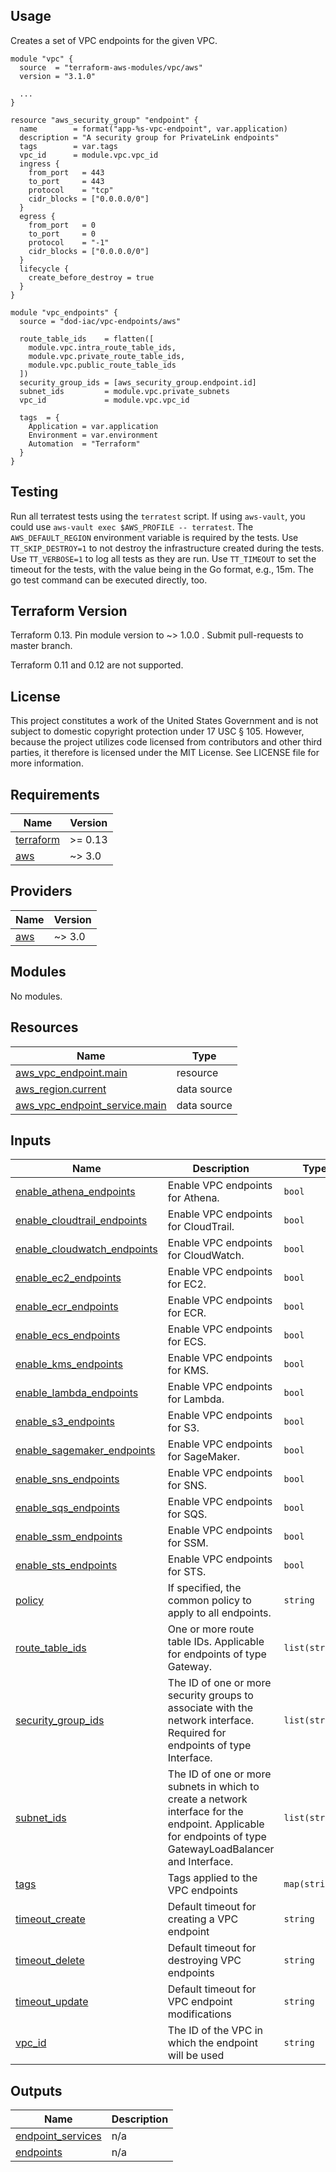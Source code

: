 <!-- BEGINNING OF PRE-COMMIT-TERRAFORM DOCS HOOK -->
## Usage

Creates a set of VPC endpoints for the given VPC.

```hcl
module "vpc" {
  source  = "terraform-aws-modules/vpc/aws"
  version = "3.1.0"

  ...
}

resource "aws_security_group" "endpoint" {
  name        = format("app-%s-vpc-endpoint", var.application)
  description = "A security group for PrivateLink endpoints"
  tags        = var.tags
  vpc_id      = module.vpc.vpc_id
  ingress {
    from_port   = 443
    to_port     = 443
    protocol    = "tcp"
    cidr_blocks = ["0.0.0.0/0"]
  }
  egress {
    from_port   = 0
    to_port     = 0
    protocol    = "-1"
    cidr_blocks = ["0.0.0.0/0"]
  }
  lifecycle {
    create_before_destroy = true
  }
}

module "vpc_endpoints" {
  source = "dod-iac/vpc-endpoints/aws"

  route_table_ids    = flatten([
    module.vpc.intra_route_table_ids,
    module.vpc.private_route_table_ids,
    module.vpc.public_route_table_ids
  ])
  security_group_ids = [aws_security_group.endpoint.id]
  subnet_ids         = module.vpc.private_subnets
  vpc_id             = module.vpc.vpc_id

  tags  = {
    Application = var.application
    Environment = var.environment
    Automation  = "Terraform"
  }
}
```

## Testing

Run all terratest tests using the `terratest` script.  If using `aws-vault`, you could use `aws-vault exec $AWS_PROFILE -- terratest`.  The `AWS_DEFAULT_REGION` environment variable is required by the tests.  Use `TT_SKIP_DESTROY=1` to not destroy the infrastructure created during the tests.  Use `TT_VERBOSE=1` to log all tests as they are run.  Use `TT_TIMEOUT` to set the timeout for the tests, with the value being in the Go format, e.g., 15m.  The go test command can be executed directly, too.

## Terraform Version

Terraform 0.13. Pin module version to ~> 1.0.0 . Submit pull-requests to master branch.

Terraform 0.11 and 0.12 are not supported.

## License

This project constitutes a work of the United States Government and is not subject to domestic copyright protection under 17 USC § 105.  However, because the project utilizes code licensed from contributors and other third parties, it therefore is licensed under the MIT License.  See LICENSE file for more information.

## Requirements

| Name | Version |
|------|---------|
| <a name="requirement_terraform"></a> [terraform](#requirement\_terraform) | >= 0.13 |
| <a name="requirement_aws"></a> [aws](#requirement\_aws) | ~> 3.0 |

## Providers

| Name | Version |
|------|---------|
| <a name="provider_aws"></a> [aws](#provider\_aws) | ~> 3.0 |

## Modules

No modules.

## Resources

| Name | Type |
|------|------|
| [aws_vpc_endpoint.main](https://registry.terraform.io/providers/hashicorp/aws/latest/docs/resources/vpc_endpoint) | resource |
| [aws_region.current](https://registry.terraform.io/providers/hashicorp/aws/latest/docs/data-sources/region) | data source |
| [aws_vpc_endpoint_service.main](https://registry.terraform.io/providers/hashicorp/aws/latest/docs/data-sources/vpc_endpoint_service) | data source |

## Inputs

| Name | Description | Type | Default | Required |
|------|-------------|------|---------|:--------:|
| <a name="input_enable_athena_endpoints"></a> [enable\_athena\_endpoints](#input\_enable\_athena\_endpoints) | Enable VPC endpoints for Athena. | `bool` | `true` | no |
| <a name="input_enable_cloudtrail_endpoints"></a> [enable\_cloudtrail\_endpoints](#input\_enable\_cloudtrail\_endpoints) | Enable VPC endpoints for CloudTrail. | `bool` | `true` | no |
| <a name="input_enable_cloudwatch_endpoints"></a> [enable\_cloudwatch\_endpoints](#input\_enable\_cloudwatch\_endpoints) | Enable VPC endpoints for CloudWatch. | `bool` | `true` | no |
| <a name="input_enable_ec2_endpoints"></a> [enable\_ec2\_endpoints](#input\_enable\_ec2\_endpoints) | Enable VPC endpoints for EC2. | `bool` | `true` | no |
| <a name="input_enable_ecr_endpoints"></a> [enable\_ecr\_endpoints](#input\_enable\_ecr\_endpoints) | Enable VPC endpoints for ECR. | `bool` | `true` | no |
| <a name="input_enable_ecs_endpoints"></a> [enable\_ecs\_endpoints](#input\_enable\_ecs\_endpoints) | Enable VPC endpoints for ECS. | `bool` | `true` | no |
| <a name="input_enable_kms_endpoints"></a> [enable\_kms\_endpoints](#input\_enable\_kms\_endpoints) | Enable VPC endpoints for KMS. | `bool` | `true` | no |
| <a name="input_enable_lambda_endpoints"></a> [enable\_lambda\_endpoints](#input\_enable\_lambda\_endpoints) | Enable VPC endpoints for Lambda. | `bool` | `true` | no |
| <a name="input_enable_s3_endpoints"></a> [enable\_s3\_endpoints](#input\_enable\_s3\_endpoints) | Enable VPC endpoints for S3. | `bool` | `true` | no |
| <a name="input_enable_sagemaker_endpoints"></a> [enable\_sagemaker\_endpoints](#input\_enable\_sagemaker\_endpoints) | Enable VPC endpoints for SageMaker. | `bool` | `true` | no |
| <a name="input_enable_sns_endpoints"></a> [enable\_sns\_endpoints](#input\_enable\_sns\_endpoints) | Enable VPC endpoints for SNS. | `bool` | `true` | no |
| <a name="input_enable_sqs_endpoints"></a> [enable\_sqs\_endpoints](#input\_enable\_sqs\_endpoints) | Enable VPC endpoints for SQS. | `bool` | `true` | no |
| <a name="input_enable_ssm_endpoints"></a> [enable\_ssm\_endpoints](#input\_enable\_ssm\_endpoints) | Enable VPC endpoints for SSM. | `bool` | `true` | no |
| <a name="input_enable_sts_endpoints"></a> [enable\_sts\_endpoints](#input\_enable\_sts\_endpoints) | Enable VPC endpoints for STS. | `bool` | `true` | no |
| <a name="input_policy"></a> [policy](#input\_policy) | If specified, the common policy to apply to all endpoints. | `string` | `""` | no |
| <a name="input_route_table_ids"></a> [route\_table\_ids](#input\_route\_table\_ids) | One or more route table IDs. Applicable for endpoints of type Gateway. | `list(string)` | `[]` | no |
| <a name="input_security_group_ids"></a> [security\_group\_ids](#input\_security\_group\_ids) | The ID of one or more security groups to associate with the network interface. Required for endpoints of type Interface. | `list(string)` | `[]` | no |
| <a name="input_subnet_ids"></a> [subnet\_ids](#input\_subnet\_ids) | The ID of one or more subnets in which to create a network interface for the endpoint. Applicable for endpoints of type GatewayLoadBalancer and Interface. | `list(string)` | `[]` | no |
| <a name="input_tags"></a> [tags](#input\_tags) | Tags applied to the VPC endpoints | `map(string)` | `{}` | no |
| <a name="input_timeout_create"></a> [timeout\_create](#input\_timeout\_create) | Default timeout for creating a VPC endpoint | `string` | `"10m"` | no |
| <a name="input_timeout_delete"></a> [timeout\_delete](#input\_timeout\_delete) | Default timeout for destroying VPC endpoints | `string` | `"10m"` | no |
| <a name="input_timeout_update"></a> [timeout\_update](#input\_timeout\_update) | Default timeout for VPC endpoint modifications | `string` | `"10m"` | no |
| <a name="input_vpc_id"></a> [vpc\_id](#input\_vpc\_id) | The ID of the VPC in which the endpoint will be used | `string` | n/a | yes |

## Outputs

| Name | Description |
|------|-------------|
| <a name="output_endpoint_services"></a> [endpoint\_services](#output\_endpoint\_services) | n/a |
| <a name="output_endpoints"></a> [endpoints](#output\_endpoints) | n/a |
<!-- END OF PRE-COMMIT-TERRAFORM DOCS HOOK -->
